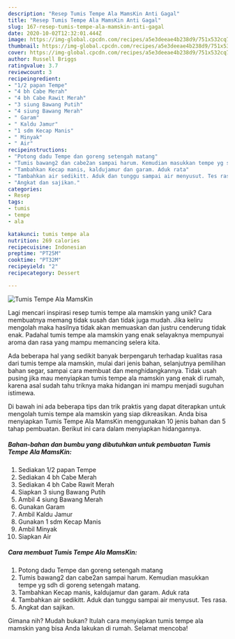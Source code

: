 ```yaml
---
description: "Resep Tumis Tempe Ala MamsKin Anti Gagal"
title: "Resep Tumis Tempe Ala MamsKin Anti Gagal"
slug: 167-resep-tumis-tempe-ala-mamskin-anti-gagal
date: 2020-10-02T12:32:01.444Z
image: https://img-global.cpcdn.com/recipes/a5e3deeae4b238d9/751x532cq70/tumis-tempe-ala-mamskin-foto-resep-utama.jpg
thumbnail: https://img-global.cpcdn.com/recipes/a5e3deeae4b238d9/751x532cq70/tumis-tempe-ala-mamskin-foto-resep-utama.jpg
cover: https://img-global.cpcdn.com/recipes/a5e3deeae4b238d9/751x532cq70/tumis-tempe-ala-mamskin-foto-resep-utama.jpg
author: Russell Briggs
ratingvalue: 3.7
reviewcount: 3
recipeingredient:
- "1/2 papan Tempe"
- "4 bh Cabe Merah"
- "4 bh Cabe Rawit Merah"
- "3 siung Bawang Putih"
- "4 siung Bawang Merah"
- " Garam"
- " Kaldu Jamur"
- "1 sdm Kecap Manis"
- " Minyak"
- " Air"
recipeinstructions:
- "Potong dadu Tempe dan goreng setengah matang"
- "Tumis bawang2 dan cabe2an sampai harum. Kemudian masukkan tempe yg sdh di goreng setengah matang."
- "Tambahkan Kecap manis, kaldujamur dan garam. Aduk rata"
- "Tambahkan air sedikitt. Aduk dan tunggu sampai air menyusut. Tes rasa."
- "Angkat dan sajikan."
categories:
- Resep
tags:
- tumis
- tempe
- ala

katakunci: tumis tempe ala 
nutrition: 269 calories
recipecuisine: Indonesian
preptime: "PT25M"
cooktime: "PT32M"
recipeyield: "2"
recipecategory: Dessert

---
```



![Tumis Tempe Ala MamsKin](https://img-global.cpcdn.com/recipes/a5e3deeae4b238d9/751x532cq70/tumis-tempe-ala-mamskin-foto-resep-utama.jpg)

Lagi mencari inspirasi resep tumis tempe ala mamskin yang unik? Cara membuatnya memang tidak susah dan tidak juga mudah. Jika keliru mengolah maka hasilnya tidak akan memuaskan dan justru cenderung tidak enak. Padahal tumis tempe ala mamskin yang enak selayaknya mempunyai aroma dan rasa yang mampu memancing selera kita.

Ada beberapa hal yang sedikit banyak berpengaruh terhadap kualitas rasa dari tumis tempe ala mamskin, mulai dari jenis bahan, selanjutnya pemilihan bahan segar, sampai cara membuat dan menghidangkannya. Tidak usah pusing jika mau menyiapkan tumis tempe ala mamskin yang enak di rumah, karena asal sudah tahu triknya maka hidangan ini mampu menjadi suguhan istimewa.




Di bawah ini ada beberapa tips dan trik praktis yang dapat diterapkan untuk mengolah tumis tempe ala mamskin yang siap dikreasikan. Anda bisa menyiapkan Tumis Tempe Ala MamsKin menggunakan 10 jenis bahan dan 5 tahap pembuatan. Berikut ini cara dalam menyiapkan hidangannya.

<!--inarticleads1-->

##### Bahan-bahan dan bumbu yang dibutuhkan untuk pembuatan Tumis Tempe Ala MamsKin:

1. Sediakan 1/2 papan Tempe
1. Sediakan 4 bh Cabe Merah
1. Sediakan 4 bh Cabe Rawit Merah
1. Siapkan 3 siung Bawang Putih
1. Ambil 4 siung Bawang Merah
1. Gunakan  Garam
1. Ambil  Kaldu Jamur
1. Gunakan 1 sdm Kecap Manis
1. Ambil  Minyak
1. Siapkan  Air




<!--inarticleads2-->

##### Cara membuat Tumis Tempe Ala MamsKin:

1. Potong dadu Tempe dan goreng setengah matang
1. Tumis bawang2 dan cabe2an sampai harum. Kemudian masukkan tempe yg sdh di goreng setengah matang.
1. Tambahkan Kecap manis, kaldujamur dan garam. Aduk rata
1. Tambahkan air sedikitt. Aduk dan tunggu sampai air menyusut. Tes rasa.
1. Angkat dan sajikan.




Gimana nih? Mudah bukan? Itulah cara menyiapkan tumis tempe ala mamskin yang bisa Anda lakukan di rumah. Selamat mencoba!
